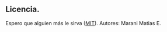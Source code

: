 
## Licencia.
Espero que alguien más le sirva  ([MIT](http://opensource.org/licenses/mit-license.php)).
Autores:
Marani Matias E.